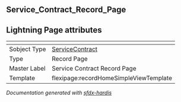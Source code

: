 ## Service_Contract_Record_Page

## Lightning Page attributes

|<!-- -->|<!-- -->|
|:---|:---|
|Sobject Type|[ServiceContract](../objects/ServiceContract.md)|
|Type| Record Page|
|Master Label|Service Contract Record Page|
|Template|flexipage:recordHomeSimpleViewTemplate|




<!-- Page description -->


_Documentation generated with [sfdx-hardis](https://sfdx-hardis.cloudity.com)_
